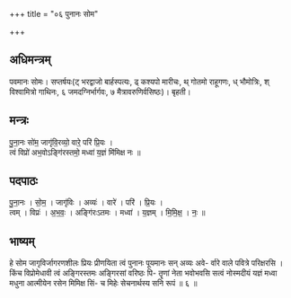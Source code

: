 +++
title = "०६ पुनानः सोम"

+++
## अधिमन्त्रम्
पवमानः सोमः। सप्तर्षयः(ट् भरद्वाजो बार्हस्पत्यः, ढ् कश्यपो मारीचः, थ् गोतमो राहूगणः, ध् भौमोत्रिः, श् विश्वामित्रो गाथिनः, ६ जमदग्निर्भार्गवः, ७ मैत्रावरुणिर्वसिष्ठः)। बृहती।

## मन्त्रः
पु॒ना॒नः सो॑म॒ जागृ॑वि॒रव्यो॒ वारे॒ परि॑ प्रि॒यः ।  
त्वं विप्रो॑ अभ॒वोऽङ्गि॑रस्तमो॒ मध्वा॑ य॒ज्ञं मि॑मिक्ष नः ॥

## पदपाठः
पु॒ना॒नः । सो॒म॒ । जागृ॑विः । अव्यः॑ । वारे॑ । परि॑ । प्रि॒यः ।  
त्वम् । विप्रः॑ । अ॒भ॒वः॒ । अङ्गि॑रःऽतमः । मध्वा॑ । य॒ज्ञम् । मि॒मि॒क्ष॒ । नः॒ ॥

## भाष्यम्
हे सोम जागृविर्जागरणशीलः प्रियः प्रीणयिता त्वं पुनानः पूयमानः सन् अव्यः अवे- र्वारे वाले पवित्रे परिक्षरसि । किंच विप्रोमेधावी त्वं अङ्गिरस्तमः अङ्गिरसां वरिष्ठः पि- तॄणां नेता भवोभवसि सत्वं नोस्मदीयं यज्ञं मध्वा मधुना आत्मीयेन रसेन मिमिक्ष सिं- च मिहेः सेचनार्थस्य सनि रूपं ॥ ६ ॥